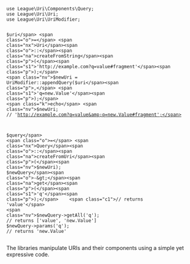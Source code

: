 <div class="language-php highlighter-rouge"><div class="highlight"><pre class="highlight"><code><span class="k">use</span> <span class="nx">League\Uri\Components\Query</span><span class="p">;</span>
<span class="k">use</span> <span class="nx">League\Uri\Uri</span><span class="p">;</span>
<span class="k">use</span> <span class="nx">League\Uri\UriModifier</span><span class="p">;</span>

<span class="nv">$uri</span> <span class="o">=</span> <span class="nx">Uri</span><span class="o">::</span><span class="na">createFromString</span><span class="p">(</span><span class="s1">'http://example.com?q=value#fragment'</span><span class="p">);</span>
<span class="nv">$newUri</span> <span class="o">=</span> <span class="nx">UriModifier</span><span class="o">::</span><span class="na">appendQuery</span><span class="p">(</span><span class="nv">$uri</span><span class="p">,</span> <span class="s1">'q=new.Value'</span><span class="p">);</span>
<span class="k">echo</span> <span class="nv">$newUri</span><span class="p">;</span> <span class="c1">// 'http://example.com?q=value&amp;q=new.Value#fragment';</span>

<span class="nv">$query</span> <span class="o">=</span> <span class="nx">Query</span><span class="o">::</span><span class="na">createFromUri</span><span class="p">(</span><span class="nv">$newUri</span><span class="p">);</span>
<span class="nv">$newQuery</span><span class="o">-&gt;</span><span class="na">get</span><span class="p">(</span><span class="s1">'q'</span><span class="p">);</span>    <span class="c1">// returns 'value'</span>
<span class="nv">$newQuery</span><span class="o">-&gt;</span><span class="na">getAll</span><span class="p">(</span><span class="s1">'q'</span><span class="p">);</span> <span class="c1">// returns ['value', 'new.Value']</span>
<span class="nv">$newQuery</span><span class="o">-&gt;</span><span class="na">params</span><span class="p">(</span><span class="s1">'q'</span><span class="p">);</span> <span class="c1">// returns 'new.Value'</span>
</code></pre></div></div>

<p>The libraries manipulate URIs and their components using a simple yet expressive code.</p>
